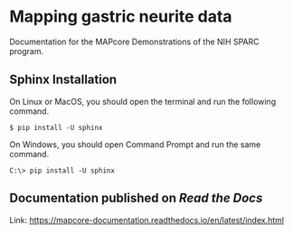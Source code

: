 # Mapping gastric neurite data

Documentation for the MAPcore Demonstrations of the NIH SPARC program.

## Sphinx Installation 
On Linux or MacOS, you should open the terminal and run the following command.
```
$ pip install -U sphinx
```
On Windows, you should open Command Prompt and run the same command.
```
C:\> pip install -U sphinx
```

## Documentation published on *Read the Docs*

Link: <https://mapcore-documentation.readthedocs.io/en/latest/index.html>
